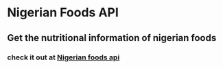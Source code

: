 # Nigerian Foods API

## Get the nutritional information of nigerian foods

### check it out at [Nigerian foods api](https://www.nigerianfoods.herokuapp.com)